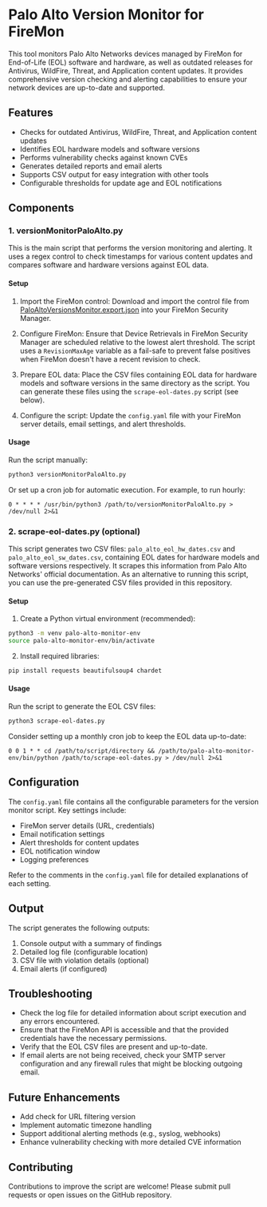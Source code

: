 # Palo Alto Version Monitor for FireMon

This tool monitors Palo Alto Networks devices managed by FireMon for End-of-Life (EOL) software and hardware, as well as outdated releases for Antivirus, WildFire, Threat, and Application content updates. It provides comprehensive version checking and alerting capabilities to ensure your network devices are up-to-date and supported.

## Features

- Checks for outdated Antivirus, WildFire, Threat, and Application content updates
- Identifies EOL hardware models and software versions
- Performs vulnerability checks against known CVEs
- Generates detailed reports and email alerts
- Supports CSV output for easy integration with other tools
- Configurable thresholds for update age and EOL notifications

## Components

### 1. versionMonitorPaloAlto.py

This is the main script that performs the version monitoring and alerting. It uses a regex control to check timestamps for various content updates and compares software and hardware versions against EOL data.

#### Setup

1. Import the FireMon control:
   Download and import the control file from [PaloAltoVersionsMonitor.export.json](https://github.com/adamgunderson/PaloAltoVersionMonitor/blob/main/PaloAltoVersionsMonitor.export.json) into your FireMon Security Manager.

2. Configure FireMon:
   Ensure that Device Retrievals in FireMon Security Manager are scheduled relative to the lowest alert threshold. The script uses a `RevisionMaxAge` variable as a fail-safe to prevent false positives when FireMon doesn't have a recent revision to check.

3. Prepare EOL data:
   Place the CSV files containing EOL data for hardware models and software versions in the same directory as the script. You can generate these files using the `scrape-eol-dates.py` script (see below).

4. Configure the script:
   Update the `config.yaml` file with your FireMon server details, email settings, and alert thresholds.

#### Usage

Run the script manually:

```bash
python3 versionMonitorPaloAlto.py
```

Or set up a cron job for automatic execution. For example, to run hourly:

```
0 * * * * /usr/bin/python3 /path/to/versionMonitorPaloAlto.py > /dev/null 2>&1
```

### 2. scrape-eol-dates.py (optional)
This script generates two CSV files: `palo_alto_eol_hw_dates.csv` and `palo_alto_eol_sw_dates.csv`, containing EOL dates for hardware models and software versions respectively. It scrapes this information from Palo Alto Networks' official documentation. As an alternative to running this script, you can use the pre-generated CSV files provided in this repository.

#### Setup

1. Create a Python virtual environment (recommended):

```bash
python3 -m venv palo-alto-monitor-env
source palo-alto-monitor-env/bin/activate
```

2. Install required libraries:

```bash
pip install requests beautifulsoup4 chardet
```

#### Usage

Run the script to generate the EOL CSV files:

```bash
python3 scrape-eol-dates.py
```

Consider setting up a monthly cron job to keep the EOL data up-to-date:

```
0 0 1 * * cd /path/to/script/directory && /path/to/palo-alto-monitor-env/bin/python /path/to/scrape-eol-dates.py > /dev/null 2>&1
```

## Configuration

The `config.yaml` file contains all the configurable parameters for the version monitor script. Key settings include:

- FireMon server details (URL, credentials)
- Email notification settings
- Alert thresholds for content updates
- EOL notification window
- Logging preferences

Refer to the comments in the `config.yaml` file for detailed explanations of each setting.

## Output

The script generates the following outputs:

1. Console output with a summary of findings
2. Detailed log file (configurable location)
3. CSV file with violation details (optional)
4. Email alerts (if configured)

## Troubleshooting

- Check the log file for detailed information about script execution and any errors encountered.
- Ensure that the FireMon API is accessible and that the provided credentials have the necessary permissions.
- Verify that the EOL CSV files are present and up-to-date.
- If email alerts are not being received, check your SMTP server configuration and any firewall rules that might be blocking outgoing email.

## Future Enhancements

- Add check for URL filtering version
- Implement automatic timezone handling
- Support additional alerting methods (e.g., syslog, webhooks)
- Enhance vulnerability checking with more detailed CVE information

## Contributing

Contributions to improve the script are welcome! Please submit pull requests or open issues on the GitHub repository.
